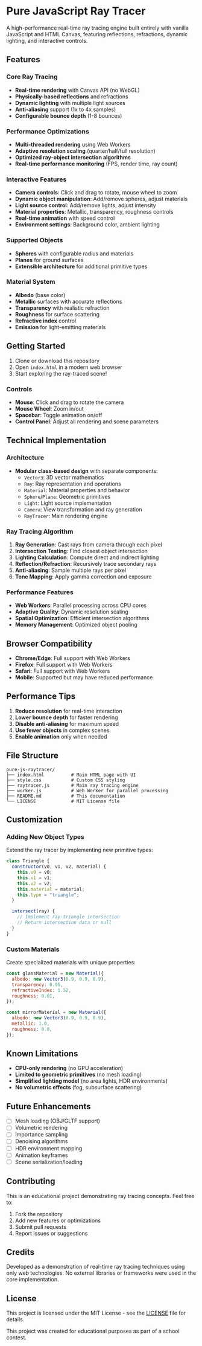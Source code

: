 # Pure JavaScript Ray Tracer

A high-performance real-time ray tracing engine built entirely with vanilla JavaScript and HTML Canvas, featuring reflections, refractions, dynamic lighting, and interactive controls.

## Features

### Core Ray Tracing

- **Real-time rendering** with Canvas API (no WebGL)
- **Physically-based reflections** and refractions
- **Dynamic lighting** with multiple light sources
- **Anti-aliasing** support (1x to 4x samples)
- **Configurable bounce depth** (1-8 bounces)

### Performance Optimizations

- **Multi-threaded rendering** using Web Workers
- **Adaptive resolution scaling** (quarter/half/full resolution)
- **Optimized ray-object intersection algorithms**
- **Real-time performance monitoring** (FPS, render time, ray count)

### Interactive Features

- **Camera controls**: Click and drag to rotate, mouse wheel to zoom
- **Dynamic object manipulation**: Add/remove spheres, adjust materials
- **Light source control**: Add/remove lights, adjust intensity
- **Material properties**: Metallic, transparency, roughness controls
- **Real-time animation** with speed control
- **Environment settings**: Background color, ambient lighting

### Supported Objects

- **Spheres** with configurable radius and materials
- **Planes** for ground surfaces
- **Extensible architecture** for additional primitive types

### Material System

- **Albedo** (base color)
- **Metallic** surfaces with accurate reflections
- **Transparency** with realistic refraction
- **Roughness** for surface scattering
- **Refractive index** control
- **Emission** for light-emitting materials

## Getting Started

1. Clone or download this repository
2. Open `index.html` in a modern web browser
3. Start exploring the ray-traced scene!

### Controls

- **Mouse**: Click and drag to rotate the camera
- **Mouse Wheel**: Zoom in/out
- **Spacebar**: Toggle animation on/off
- **Control Panel**: Adjust all rendering and scene parameters

## Technical Implementation

### Architecture

- **Modular class-based design** with separate components:
  - `Vector3`: 3D vector mathematics
  - `Ray`: Ray representation and operations
  - `Material`: Material properties and behavior
  - `Sphere`/`Plane`: Geometric primitives
  - `Light`: Light source implementation
  - `Camera`: View transformation and ray generation
  - `RayTracer`: Main rendering engine

### Ray Tracing Algorithm

1. **Ray Generation**: Cast rays from camera through each pixel
2. **Intersection Testing**: Find closest object intersection
3. **Lighting Calculation**: Compute direct and indirect lighting
4. **Reflection/Refraction**: Recursively trace secondary rays
5. **Anti-aliasing**: Sample multiple rays per pixel
6. **Tone Mapping**: Apply gamma correction and exposure

### Performance Features

- **Web Workers**: Parallel processing across CPU cores
- **Adaptive Quality**: Dynamic resolution scaling
- **Spatial Optimization**: Efficient intersection algorithms
- **Memory Management**: Optimized object pooling

## Browser Compatibility

- **Chrome/Edge**: Full support with Web Workers
- **Firefox**: Full support with Web Workers
- **Safari**: Full support with Web Workers
- **Mobile**: Supported but may have reduced performance

## Performance Tips

1. **Reduce resolution** for real-time interaction
2. **Lower bounce depth** for faster rendering
3. **Disable anti-aliasing** for maximum speed
4. **Use fewer objects** in complex scenes
5. **Enable animation** only when needed

## File Structure

```
pure-js-raytracer/
├── index.html          # Main HTML page with UI
├── style.css           # Custom CSS styling
├── raytracer.js        # Main ray tracing engine
├── worker.js           # Web Worker for parallel processing
├── README.md           # This documentation
└── LICENSE             # MIT License file
```

## Customization

### Adding New Object Types

Extend the ray tracer by implementing new primitive types:

```javascript
class Triangle {
  constructor(v0, v1, v2, material) {
    this.v0 = v0;
    this.v1 = v1;
    this.v2 = v2;
    this.material = material;
    this.type = "triangle";
  }

  intersect(ray) {
    // Implement ray-triangle intersection
    // Return intersection data or null
  }
}
```

### Custom Materials

Create specialized materials with unique properties:

```javascript
const glassMaterial = new Material({
  albedo: new Vector3(0.9, 0.9, 0.9),
  transparency: 0.95,
  refractiveIndex: 1.52,
  roughness: 0.01,
});

const mirrorMaterial = new Material({
  albedo: new Vector3(0.9, 0.9, 0.9),
  metallic: 1.0,
  roughness: 0.0,
});
```

## Known Limitations

- **CPU-only rendering** (no GPU acceleration)
- **Limited to geometric primitives** (no mesh loading)
- **Simplified lighting model** (no area lights, HDR environments)
- **No volumetric effects** (fog, subsurface scattering)

## Future Enhancements

- [ ] Mesh loading (OBJ/GLTF support)
- [ ] Volumetric rendering
- [ ] Importance sampling
- [ ] Denoising algorithms
- [ ] HDR environment mapping
- [ ] Animation keyframes
- [ ] Scene serialization/loading

## Contributing

This is an educational project demonstrating ray tracing concepts. Feel free to:

1. Fork the repository
2. Add new features or optimizations
3. Submit pull requests
4. Report issues or suggestions

## Credits

Developed as a demonstration of real-time ray tracing techniques using only web technologies. No external libraries or frameworks were used in the core implementation.

## License

This project is licensed under the MIT License - see the [LICENSE](LICENSE) file for details.

This project was created for educational purposes as part of a school contest.
